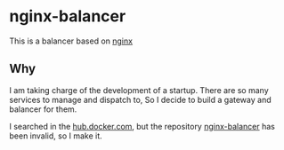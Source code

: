 # nginx-balancer
This is a balancer based on [nginx](https://hub.docker.com/_/nginx/)

## Why
I am taking charge of the development of a startup. There are so many services to manage and dispatch to, So I decide to build a gateway and balancer for them. 

I searched in the [hub.docker.com](http://hub.docker.com), but the repository [nginx-balancer](https://hub.docker.com/r/strm/nginx-balancer/) has been invalid, so I make it.